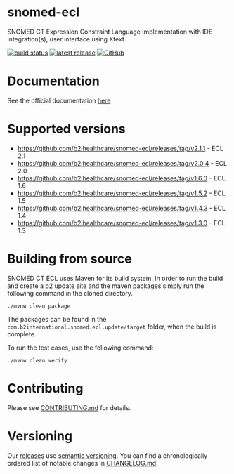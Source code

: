 # snomed-ecl

SNOMED CT Expression Constraint Language Implementation with IDE integration(s), user interface using Xtext.

[![build status](https://img.shields.io/github/actions/workflow/status/b2ihealthcare/snomed-ecl/maven.yml?branch=main&style=flat-square)](https://github.com/b2ihealthcare/snomed-ecl/actions)
[![latest release](https://img.shields.io/github/tag/b2ihealthcare/snomed-ecl.svg?style=flat-square)](https://github.com/b2ihealthcare/snomed-ecl/releases/tag/v2.1.1)
[![GitHub](https://img.shields.io/github/license/b2ihealthcare/snomed-ecl.svg?style=flat-square)](https://github.com/b2ihealthcare/snomed-ecl/blob/main/LICENSE)

# Documentation

See the official documentation [here](http://snomed.org/ecl)

# Supported versions

* https://github.com/b2ihealthcare/snomed-ecl/releases/tag/v2.1.1 - ECL 2.1
* https://github.com/b2ihealthcare/snomed-ecl/releases/tag/v2.0.4 - ECL 2.0
* https://github.com/b2ihealthcare/snomed-ecl/releases/tag/v1.6.0 - ECL 1.6
* https://github.com/b2ihealthcare/snomed-ecl/releases/tag/v1.5.2 - ECL 1.5
* https://github.com/b2ihealthcare/snomed-ecl/releases/tag/v1.4.3 - ECL 1.4
* https://github.com/b2ihealthcare/snomed-ecl/releases/tag/v1.3.0 - ECL 1.3

# Building from source

SNOMED CT ECL uses Maven for its build system. In order to run the build and create a p2 update site and the maven packages simply run the following command in the cloned directory. 

    ./mvnw clean package

The packages can be found in the `com.b2international.snomed.ecl.update/target` folder, when the build is complete.

To run the test cases, use the following command:

    ./mvnw clean verify

# Contributing

Please see [CONTRIBUTING.md](CONTRIBUTING.md) for details.

# Versioning

Our [releases](https://github.com/b2ihealthcare/snomed-ecl/releases) use [semantic versioning](http://semver.org). You can find a chronologically ordered list of notable changes in [CHANGELOG.md](CHANGELOG.md).
